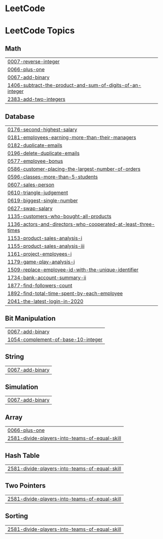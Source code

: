 # LeetCode
<!---LeetCode Topics Start-->
# LeetCode Topics
## Math
|  |
| ------- |
| [0007-reverse-integer](https://github.com/Pranav0913/LeetCode/tree/master/0007-reverse-integer) |
| [0066-plus-one](https://github.com/Pranav0913/LeetCode/tree/master/0066-plus-one) |
| [0067-add-binary](https://github.com/Pranav0913/LeetCode/tree/master/0067-add-binary) |
| [1406-subtract-the-product-and-sum-of-digits-of-an-integer](https://github.com/Pranav0913/LeetCode/tree/master/1406-subtract-the-product-and-sum-of-digits-of-an-integer) |
| [2383-add-two-integers](https://github.com/Pranav0913/LeetCode/tree/master/2383-add-two-integers) |
## Database
|  |
| ------- |
| [0176-second-highest-salary](https://github.com/Pranav0913/LeetCode/tree/master/0176-second-highest-salary) |
| [0181-employees-earning-more-than-their-managers](https://github.com/Pranav0913/LeetCode/tree/master/0181-employees-earning-more-than-their-managers) |
| [0182-duplicate-emails](https://github.com/Pranav0913/LeetCode/tree/master/0182-duplicate-emails) |
| [0196-delete-duplicate-emails](https://github.com/Pranav0913/LeetCode/tree/master/0196-delete-duplicate-emails) |
| [0577-employee-bonus](https://github.com/Pranav0913/LeetCode/tree/master/0577-employee-bonus) |
| [0586-customer-placing-the-largest-number-of-orders](https://github.com/Pranav0913/LeetCode/tree/master/0586-customer-placing-the-largest-number-of-orders) |
| [0596-classes-more-than-5-students](https://github.com/Pranav0913/LeetCode/tree/master/0596-classes-more-than-5-students) |
| [0607-sales-person](https://github.com/Pranav0913/LeetCode/tree/master/0607-sales-person) |
| [0610-triangle-judgement](https://github.com/Pranav0913/LeetCode/tree/master/0610-triangle-judgement) |
| [0619-biggest-single-number](https://github.com/Pranav0913/LeetCode/tree/master/0619-biggest-single-number) |
| [0627-swap-salary](https://github.com/Pranav0913/LeetCode/tree/master/0627-swap-salary) |
| [1135-customers-who-bought-all-products](https://github.com/Pranav0913/LeetCode/tree/master/1135-customers-who-bought-all-products) |
| [1136-actors-and-directors-who-cooperated-at-least-three-times](https://github.com/Pranav0913/LeetCode/tree/master/1136-actors-and-directors-who-cooperated-at-least-three-times) |
| [1153-product-sales-analysis-i](https://github.com/Pranav0913/LeetCode/tree/master/1153-product-sales-analysis-i) |
| [1155-product-sales-analysis-iii](https://github.com/Pranav0913/LeetCode/tree/master/1155-product-sales-analysis-iii) |
| [1161-project-employees-i](https://github.com/Pranav0913/LeetCode/tree/master/1161-project-employees-i) |
| [1179-game-play-analysis-i](https://github.com/Pranav0913/LeetCode/tree/master/1179-game-play-analysis-i) |
| [1509-replace-employee-id-with-the-unique-identifier](https://github.com/Pranav0913/LeetCode/tree/master/1509-replace-employee-id-with-the-unique-identifier) |
| [1734-bank-account-summary-ii](https://github.com/Pranav0913/LeetCode/tree/master/1734-bank-account-summary-ii) |
| [1877-find-followers-count](https://github.com/Pranav0913/LeetCode/tree/master/1877-find-followers-count) |
| [1892-find-total-time-spent-by-each-employee](https://github.com/Pranav0913/LeetCode/tree/master/1892-find-total-time-spent-by-each-employee) |
| [2041-the-latest-login-in-2020](https://github.com/Pranav0913/LeetCode/tree/master/2041-the-latest-login-in-2020) |
## Bit Manipulation
|  |
| ------- |
| [0067-add-binary](https://github.com/Pranav0913/LeetCode/tree/master/0067-add-binary) |
| [1054-complement-of-base-10-integer](https://github.com/Pranav0913/LeetCode/tree/master/1054-complement-of-base-10-integer) |
## String
|  |
| ------- |
| [0067-add-binary](https://github.com/Pranav0913/LeetCode/tree/master/0067-add-binary) |
## Simulation
|  |
| ------- |
| [0067-add-binary](https://github.com/Pranav0913/LeetCode/tree/master/0067-add-binary) |
## Array
|  |
| ------- |
| [0066-plus-one](https://github.com/Pranav0913/LeetCode/tree/master/0066-plus-one) |
| [2581-divide-players-into-teams-of-equal-skill](https://github.com/Pranav0913/LeetCode/tree/master/2581-divide-players-into-teams-of-equal-skill) |
## Hash Table
|  |
| ------- |
| [2581-divide-players-into-teams-of-equal-skill](https://github.com/Pranav0913/LeetCode/tree/master/2581-divide-players-into-teams-of-equal-skill) |
## Two Pointers
|  |
| ------- |
| [2581-divide-players-into-teams-of-equal-skill](https://github.com/Pranav0913/LeetCode/tree/master/2581-divide-players-into-teams-of-equal-skill) |
## Sorting
|  |
| ------- |
| [2581-divide-players-into-teams-of-equal-skill](https://github.com/Pranav0913/LeetCode/tree/master/2581-divide-players-into-teams-of-equal-skill) |
<!---LeetCode Topics End-->
